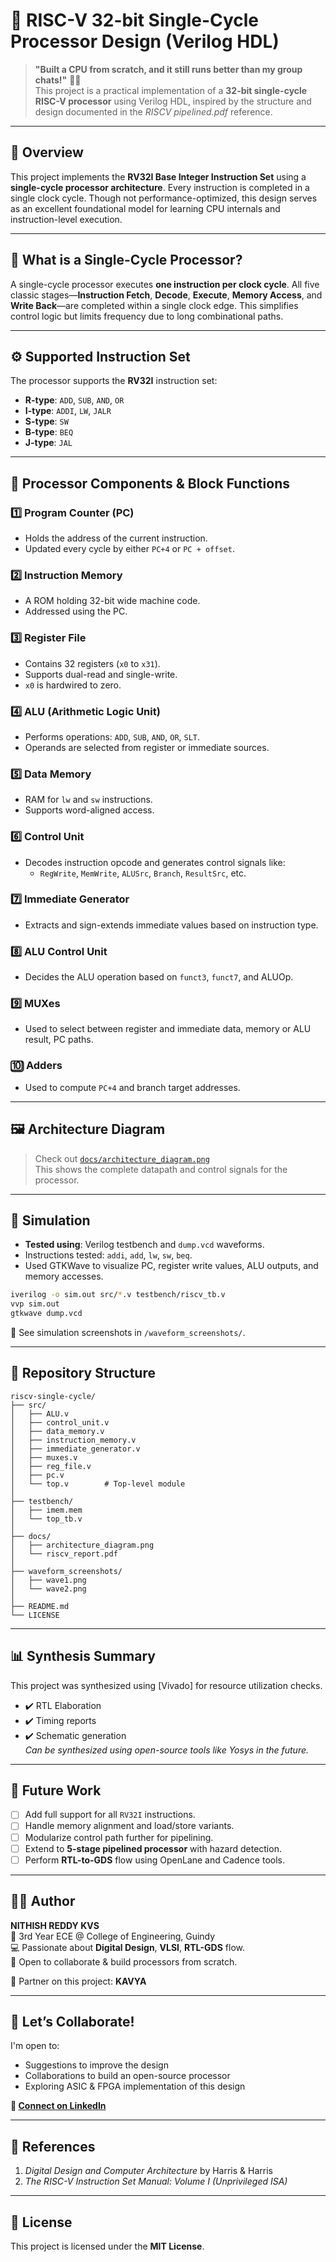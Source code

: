 # 🚀 RISC-V 32-bit Single-Cycle Processor Design (Verilog HDL)

> **"Built a CPU from scratch, and it still runs better than my group chats!"** 🤖💡  
> This project is a practical implementation of a **32-bit single-cycle RISC-V processor** using Verilog HDL, inspired by the structure and design documented in the *RISCV pipelined.pdf* reference.

---

## 📌 Overview

This project implements the **RV32I Base Integer Instruction Set** using a **single-cycle processor architecture**. Every instruction is completed in a single clock cycle. Though not performance-optimized, this design serves as an excellent foundational model for learning CPU internals and instruction-level execution.

---

## 🧠 What is a Single-Cycle Processor?

A single-cycle processor executes **one instruction per clock cycle**. All five classic stages—**Instruction Fetch**, **Decode**, **Execute**, **Memory Access**, and **Write Back**—are completed within a single clock edge. This simplifies control logic but limits frequency due to long combinational paths.

---

## ⚙️ Supported Instruction Set

The processor supports the **RV32I** instruction set:
- **R-type**: `ADD`, `SUB`, `AND`, `OR`
- **I-type**: `ADDI`, `LW`, `JALR`
- **S-type**: `SW`
- **B-type**: `BEQ`
- **J-type**: `JAL`

---

## 🧩 Processor Components & Block Functions

### 1️⃣ Program Counter (PC)
- Holds the address of the current instruction.
- Updated every cycle by either `PC+4` or `PC + offset`.

### 2️⃣ Instruction Memory
- A ROM holding 32-bit wide machine code.
- Addressed using the PC.

### 3️⃣ Register File
- Contains 32 registers (`x0` to `x31`).
- Supports dual-read and single-write.
- `x0` is hardwired to zero.

### 4️⃣ ALU (Arithmetic Logic Unit)
- Performs operations: `ADD`, `SUB`, `AND`, `OR`, `SLT`.
- Operands are selected from register or immediate sources.

### 5️⃣ Data Memory
- RAM for `lw` and `sw` instructions.
- Supports word-aligned access.

### 6️⃣ Control Unit
- Decodes instruction opcode and generates control signals like:
  - `RegWrite`, `MemWrite`, `ALUSrc`, `Branch`, `ResultSrc`, etc.

### 7️⃣ Immediate Generator
- Extracts and sign-extends immediate values based on instruction type.

### 8️⃣ ALU Control Unit
- Decides the ALU operation based on `funct3`, `funct7`, and ALUOp.

### 9️⃣ MUXes
- Used to select between register and immediate data, memory or ALU result, PC paths.

### 🔟 Adders
- Used to compute `PC+4` and branch target addresses.

---

## 🖼️ Architecture Diagram

> Check out [`docs/architecture_diagram.png`](docs/architecture_diagram.png)  
This shows the complete datapath and control signals for the processor.

---

## 🧪 Simulation

- **Tested using**: Verilog testbench and `dump.vcd` waveforms.
- Instructions tested: `addi`, `add`, `lw`, `sw`, `beq`.
- Used GTKWave to visualize PC, register write values, ALU outputs, and memory accesses.

```bash
iverilog -o sim.out src/*.v testbench/riscv_tb.v
vvp sim.out
gtkwave dump.vcd
```

📸 See simulation screenshots in `/waveform_screenshots/`.

---

## 📁 Repository Structure

```
riscv-single-cycle/
├── src/
│   ├── ALU.v
│   ├── control_unit.v
│   ├── data_memory.v
│   ├── instruction_memory.v
│   ├── immediate_generator.v
│   ├── muxes.v
│   ├── reg_file.v
│   ├── pc.v
│   └── top.v        # Top-level module
│
├── testbench/
│   ├── imem.mem
│   └── top_tb.v
│
├── docs/
│   ├── architecture_diagram.png
│   └── riscv_report.pdf
│
├── waveform_screenshots/
│   ├── wave1.png
│   └── wave2.png
│
├── README.md
└── LICENSE
```

---

## 📊 Synthesis Summary

This project was synthesized using [Vivado] for resource utilization checks.  
- ✔️ RTL Elaboration  
- ✔️ Timing reports  
- ✔️ Schematic generation  
*Can be synthesized using open-source tools like Yosys in the future.*

---

## 🚀 Future Work

- [ ] Add full support for all `RV32I` instructions.
- [ ] Handle memory alignment and load/store variants.
- [ ] Modularize control path further for pipelining.
- [ ] Extend to **5-stage pipelined processor** with hazard detection.
- [ ] Perform **RTL-to-GDS** flow using OpenLane and Cadence tools.

---

## 👨‍💻 Author

**NITHISH REDDY KVS**  
📍 3rd Year ECE @ College of Engineering, Guindy  
💻 Passionate about **Digital Design**, **VLSI**, **RTL-GDS** flow.  
💬 Open to collaborate & build processors from scratch.

🧠 Partner on this project: **KAVYA** 

---

## 🤝 Let’s Collaborate!

I'm open to:
- Suggestions to improve the design
- Collaborations to build an open-source processor
- Exploring ASIC & FPGA implementation of this design

**📩 [Connect on LinkedIn](https://www.linkedin.com/in/nithishreddy)**

---

## 📘 References

1. *Digital Design and Computer Architecture* by Harris & Harris  
2. *The RISC-V Instruction Set Manual: Volume I (Unprivileged ISA)*  

---

## 🪪 License

This project is licensed under the **MIT License**.
```
